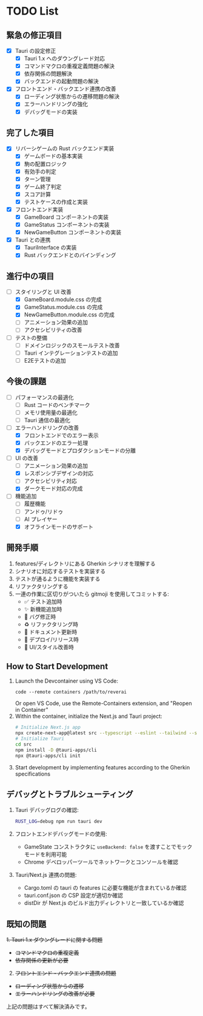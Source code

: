 # TODO List

## 緊急の修正項目

- [x] Tauri の設定修正
  - [x] Tauri 1.x へのダウングレード対応
  - [x] コマンドマクロの重複定義問題の解決
  - [x] 依存関係の問題解決
  - [x] バックエンドの起動問題の解決
- [x] フロントエンド・バックエンド連携の改善
  - [x] ローディング状態からの遷移問題の解決
  - [x] エラーハンドリングの強化
  - [x] デバッグモードの実装

## 完了した項目

- [x] リバーシゲームの Rust バックエンド実装
  - [x] ゲームボードの基本実装
  - [x] 駒の配置ロジック
  - [x] 有効手の判定
  - [x] ターン管理
  - [x] ゲーム終了判定
  - [x] スコア計算
  - [x] テストケースの作成と実装
- [x] フロントエンド実装
  - [x] GameBoard コンポーネントの実装
  - [x] GameStatus コンポーネントの実装
  - [x] NewGameButton コンポーネントの実装
- [x] Tauri との連携
  - [x] TauriInterface の実装
  - [x] Rust バックエンドとのバインディング

## 進行中の項目

- [ ] スタイリングと UI 改善
  - [x] GameBoard.module.css の完成
  - [x] GameStatus.module.css の完成
  - [x] NewGameButton.module.css の完成
  - [ ] アニメーション効果の追加
  - [ ] アクセシビリティの改善
- [ ] テストの整備
  - [ ] ドメインロジックのスモールテスト改善
  - [ ] Tauri インテグレーションテストの追加
  - [ ] E2Eテストの追加

## 今後の課題

- [ ] パフォーマンスの最適化
  - [ ] Rust コードのベンチマーク
  - [ ] メモリ使用量の最適化
  - [ ] Tauri 通信の最適化
- [ ] エラーハンドリングの改善
  - [x] フロントエンドでのエラー表示
  - [x] バックエンドのエラー処理
  - [x] デバッグモードとプロダクションモードの分離
- [ ] UI の改善
  - [ ] アニメーション効果の追加
  - [x] レスポンシブデザインの対応
  - [ ] アクセシビリティ対応
  - [x] ダークモード対応の完成
- [ ] 機能追加
  - [ ] 履歴機能
  - [ ] アンドゥ/リドゥ
  - [ ] AI プレイヤー
  - [x] オフラインモードのサポート

## 開発手順

1. features/ディレクトリにある Gherkin シナリオを理解する
2. シナリオに対応するテストを実装する
3. テストが通るように機能を実装する
4. リファクタリングする
5. 一連の作業に区切りがついたら gitmoji を使用してコミットする:
   - ✅ テスト追加時
   - ✨ 新機能追加時
   - 🐛 バグ修正時
   - ♻️ リファクタリング時
   - 📝 ドキュメント更新時
   - 🚀 デプロイ/リリース時
   - 🎨 UI/スタイル改善時

## How to Start Development

1. Launch the Devcontainer using VS Code:
   ```
   code --remote containers /path/to/reverai
   ```
   Or open VS Code, use the Remote-Containers extension, and "Reopen in Container"
2. Within the container, initialize the Next.js and Tauri project:
   ```bash
   # Initialize Next.js app
   npx create-next-app@latest src --typescript --eslint --tailwind --src-dir --app
   # Initialize Tauri
   cd src
   npm install -D @tauri-apps/cli
   npx @tauri-apps/cli init
   ```
3. Start development by implementing features according to the Gherkin specifications

## デバッグとトラブルシューティング

1. Tauri デバッグログの確認:
   ```bash
   RUST_LOG=debug npm run tauri dev
   ```
2. フロントエンドデバッグモードの使用:

   - GameState コンストラクタに `useBackend: false` を渡すことでモックモードを利用可能
   - Chrome デベロッパーツールでネットワークとコンソールを確認

3. Tauri/Next.js 連携の問題:
   - Cargo.toml の tauri の features に必要な機能が含まれているか確認
   - tauri.conf.json の CSP 設定が適切か確認
   - distDir が Next.js のビルド出力ディレクトリと一致しているか確認

## 既知の問題

~~1. Tauri 1.x ダウングレードに関する問題~~
- ~~コマンドマクロの重複定義~~
- ~~依存関係の更新が必要~~

2. ~~フロントエンド・バックエンド連携の問題~~
- ~~ローディング状態からの遷移~~
- ~~エラーハンドリングの改善が必要~~

上記の問題はすべて解決済みです。
